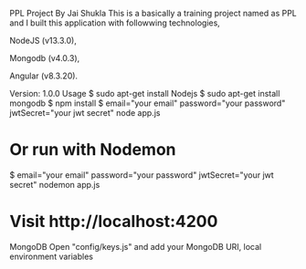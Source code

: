 PPL Project By Jai Shukla
This is a basically a training project named as PPL and I built this application with followwing technologies,

NodeJS (v13.3.0),

Mongodb (v4.0.3),

Angular (v8.3.20).

Version: 1.0.0
Usage
$ sudo apt-get install Nodejs
$ sudo apt-get install mongodb 
$ npm install
$ email="your email" password="your password" jwtSecret="your jwt secret" node app.js
# Or run with Nodemon
$ email="your email" password="your password" jwtSecret="your jwt secret" nodemon app.js

# Visit http://localhost:4200
MongoDB
Open "config/keys.js" and add your MongoDB URI, local environment variables